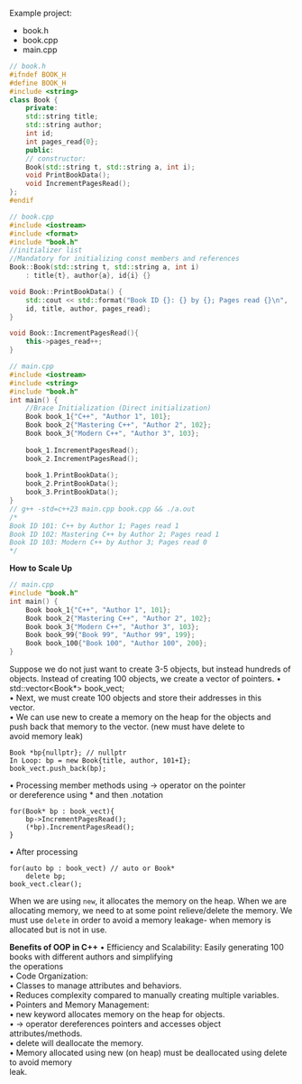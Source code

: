 Example project:
- book.h
- book.cpp
- main.cpp

```c++
// book.h  
#ifndef BOOK_H  
#define BOOK_H  
#include <string>  
class Book {  
	private:  
	std::string title;  
	std::string author;  
	int id;  
	int pages_read{0};  
	public:  
	// constructor:  
	Book(std::string t, std::string a, int i);  
	void PrintBookData();  
	void IncrementPagesRead();  
};  
#endif
```

```c++
// book.cpp  
#include <iostream>  
#include <format>  
#include "book.h"  
//initializer list  
//Mandatory for initializing const members and references  
Book::Book(std::string t, std::string a, int i)  
	: title{t}, author{a}, id{i} {}  

void Book::PrintBookData() {  
	std::cout << std::format("Book ID {}: {} by {}; Pages read {}\n",  
	id, title, author, pages_read);  
}  

void Book::IncrementPagesRead(){  
	this->pages_read++;  
}
```

```c++
// main.cpp
#include <iostream>
#include <string>
#include "book.h"
int main() {
	//Brace Initialization (Direct initialization)
	Book book_1{"C++", "Author 1", 101};
	Book book_2{"Mastering C++", "Author 2", 102};
	Book book_3{"Modern C++", "Author 3", 103};
	
	book_1.IncrementPagesRead();
	book_2.IncrementPagesRead();
	
	book_1.PrintBookData();
	book_2.PrintBookData();
	book_3.PrintBookData();
}
// g++ -std=c++23 main.cpp book.cpp && ./a.out
/*  
Book ID 101: C++ by Author 1; Pages read 1  
Book ID 102: Mastering C++ by Author 2; Pages read 1  
Book ID 103: Modern C++ by Author 3; Pages read 0  
*/
```

**How to Scale Up**
```c++
// main.cpp
#include "book.h"
int main() {
	Book book_1{"C++", "Author 1", 101};
	Book book_2{"Mastering C++", "Author 2", 102};
	Book book_3{"Modern C++", "Author 3", 103};
	Book book_99{"Book 99", "Author 99", 199};
	Book book_100{"Book 100", "Author 100", 200};
}
```
Suppose we do not just want to create 3-5 objects, but instead hundreds of objects. 
Instead of creating 100 objects, we create a vector of pointers. 
	• std::vector<Book*> book_vect;  
	• Next, we must create 100 objects and store their addresses in this  
	vector.  
	• We can use new to create a memory on the heap for the objects and  
	push back that memory to the vector. (new must have delete to  
	avoid memory leak)
```
Book *bp{nullptr}; // nullptr  
In Loop: bp = new Book{title, author, 101+I};  
book_vect.push_back(bp);
```
• Processing member methods using -> operator on the pointer  
or dereference using * and then .notation  
```
for(Book* bp : book_vect){  
	bp->IncrementPagesRead();  
	(*bp).IncrementPagesRead();  
}  
```
• After processing  
```
for(auto bp : book_vect) // auto or Book*  
	delete bp;  
book_vect.clear();
```
When we are using `new`, it allocates the memory on the heap. When we are allocating memory, we need to at some point relieve/delete the memory. We must use `delete` in order to avoid a memory leakage- when memory is allocated but is not in use. 

**Benefits of OOP in C++**
• Efficiency and Scalability: Easily generating 100 books with different authors and simplifying  
the operations  
• Code Organization:  
	• Classes to manage attributes and behaviors.  
	• Reduces complexity compared to manually creating multiple variables.  
• Pointers and Memory Management:  
• new keyword allocates memory on the heap for objects.  
• -> operator dereferences pointers and accesses object attributes/methods.  
• delete will deallocate the memory.  
• Memory allocated using new (on heap) must be deallocated using delete to avoid memory  
leak.



